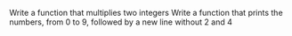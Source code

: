 Write a function that multiplies two integers
Write a function that prints the numbers, from 0 to 9, followed by a new line without 2 and 4
